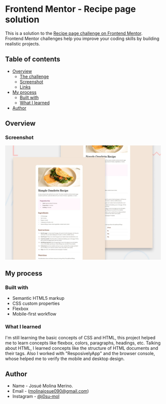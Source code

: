# Frontend Mentor - Recipe page solution

This is a solution to the [Recipe page challenge on Frontend Mentor](https://www.frontendmentor.io/challenges/recipe-page-KiTsR8QQKm). Frontend Mentor challenges help you improve your coding skills by building realistic projects. 

## Table of contents

- [Overview](#overview)
  - [The challenge](#the-challenge)
  - [Screenshot](#screenshot)
  - [Links](#links)
- [My process](#my-process)
  - [Built with](#built-with)
  - [What I learned](#what-i-learned)
- [Author](#author)



## Overview

### Screenshot

![Design preview for the Recipe page coding challenge](./preview.jpg/)

## My process

### Built with

- Semantic HTML5 markup
- CSS custom properties
- Flexbox
- Mobile-first workflow

### What I learned

I'm still learning the basic concepts of CSS and HTML, this project helped me to learn concepts like flexbox, colors, paragraphs, headings, etc. Talking about HTML, I learned concepts like the structure of HTML documents and their tags.
Also I worked with "ResposivelyApp" and the browser console, whose helped me to verify the mobile and desktop design.

## Author
- Name - Josué Molina Merino.
- Email - (molinajosue090@gmail.com)
- Instagram - [@j0su-mol](https://www.instagram.com/j0su-mol/)
